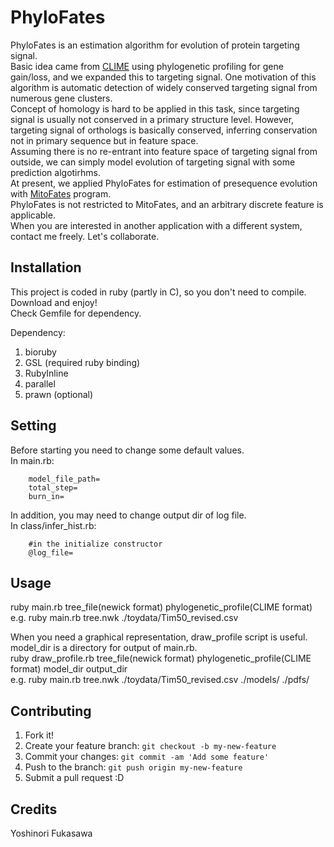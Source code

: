 # PhyloFates
PhyloFates is an estimation algorithm for evolution of protein targeting signal.  
Basic idea came from [CLIME](http://gene-clime.org/) using phylogenetic profiling for gene gain/loss, and we expanded this to targeting signal.
One motivation of this algorithm is automatic detection of widely conserved targeting signal from numerous gene clusters.  
Concept of homology is hard to be applied in this task, since targeting signal is usually not conserved in a primary structure level. 
However, targeting signal of orthologs is basically conserved, inferring conservation not in primary sequence but in feature space.  
Assuming there is no re-entrant into feature space of targeting signal from outside, we can simply model evolution of targeting signal with some prediction algotirhms.  
At present, we applied PhyloFates for estimation of presequence evolution with [MitoFates](http://mitf.cbrc.jp/MitoFates) program.  
PhyloFates is not restricted to MitoFates, and an arbitrary discrete feature is applicable.  
When you are interested in another application with a different system, contact me freely. Let's collaborate.
## Installation
This project is coded in ruby (partly in C), so you don't need to compile.
Download and enjoy!  
Check Gemfile for dependency.

Dependency:  
1. bioruby  
2. GSL (required ruby binding)  
3. RubyInline  
4. parallel  
5. prawn (optional)

## Setting
Before starting you need to change some default values.  
In main.rb:  
```
	model_file_path=  
	total_step=  
	burn_in=  
```
In addition, you may need to change output dir of log file.  
In class/infer_hist.rb:  
```
	#in the initialize constructor
	@log_file=   
```

## Usage

ruby main.rb tree_file(newick format) phylogenetic_profile(CLIME format)  
e.g. ruby main.rb tree.nwk ./toydata/Tim50_revised.csv  

When you need a graphical representation, draw_profile script is useful.  
model_dir is a directory for output of main.rb.  
ruby draw_profile.rb tree_file(newick format) phylogenetic_profile(CLIME format) model_dir output_dir  
e.g. ruby main.rb tree.nwk ./toydata/Tim50_revised.csv ./models/ ./pdfs/

## Contributing
1. Fork it!
2. Create your feature branch: `git checkout -b my-new-feature`
3. Commit your changes: `git commit -am 'Add some feature'`
4. Push to the branch: `git push origin my-new-feature`
5. Submit a pull request :D

## Credits
Yoshinori Fukasawa
